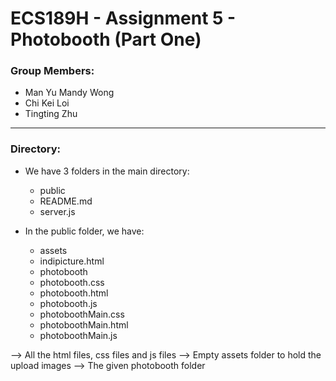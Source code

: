 # ECS189H - Assignment 5 - Photobooth (Part One)

### Group Members:
- Man Yu Mandy Wong
- Chi Kei Loi
- Tingting Zhu
---
### Directory:

- We have 3 folders in the main directory:
  * public
  * README.md
  * server.js
  
- In the public folder, we have:
   * assets
   * indipicture.html
   * photobooth
   * photobooth.css
   * photobooth.html
   * photobooth.js
   * photoboothMain.css
   * photoboothMain.html
   * photoboothMain.js

 --> All the html files, css files and js files
 --> Empty assets folder to hold the upload images
 --> The given photobooth folder
